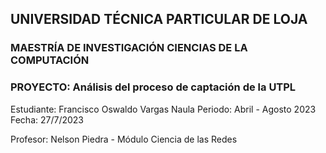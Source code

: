## UNIVERSIDAD TÉCNICA PARTICULAR DE LOJA
### MAESTRÍA DE INVESTIGACIÓN CIENCIAS DE LA COMPUTACIÓN
### PROYECTO: Análisis del proceso de captación de la UTPL

Estudiante: Francisco Oswaldo Vargas Naula
Periodo: Abril - Agosto 2023
Fecha: 27/7/2023

Profesor: Nelson Piedra - Módulo Ciencia de las Redes
